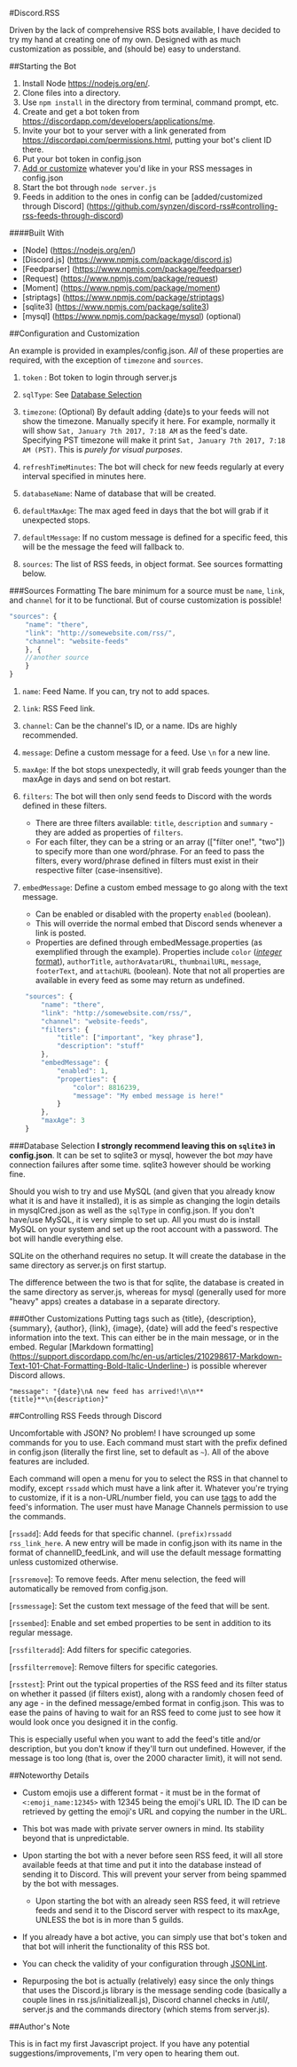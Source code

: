 #Discord.RSS

Driven by the lack of comprehensive RSS bots available, I have decided to try my hand at creating one of my own. Designed with as much customization as possible, and (should be) easy to understand.

##Starting the Bot

1. Install Node https://nodejs.org/en/.
2. Clone files into a directory.
3. Use `npm install` in the directory from terminal, command prompt, etc.
4. Create and get a bot token from https://discordapp.com/developers/applications/me.
5. Invite your bot to your server with a link generated from https://discordapi.com/permissions.html, putting your bot's client ID there.
6. Put your bot token in config.json
7. [Add or customize](https://github.com/synzen/discord-rss#configuration-and-customization) whatever you'd like in your RSS messages in config.json
8. Start the bot through `node server.js`
9. Feeds in addition to the ones in config can be [added/customized through Discord] (https://github.com/synzen/discord-rss#controlling-rss-feeds-through-discord)

####Built With
* [Node] (https://nodejs.org/en/)
* [Discord.js] (https://www.npmjs.com/package/discord.js)
* [Feedparser] (https://www.npmjs.com/package/feedparser)
* [Request] (https://www.npmjs.com/package/request)
* [Moment] (https://www.npmjs.com/package/moment)
* [striptags] (https://www.npmjs.com/package/striptags)
* [sqlite3] (https://www.npmjs.com/package/sqlite3)
* [mysql] (https://www.npmjs.com/package/mysql) (optional)


##Configuration and Customization

An example is provided in examples/config.json. *All* of these properties are required, with the exception of `timezone` and `sources`.

1. `token` : Bot token to login through server.js

2. `sqlType`: See [Database Selection](https://github.com/synzen/discord-rss#database-selection)

3. `timezone`: (Optional) By default adding {date}s to your feeds will not show the timezone. Manually specify it here.
For example, normally it will show `Sat, January 7th 2017, 7:18 AM` as the feed's date. Specifying PST timezone will make it print `Sat, January 7th 2017, 7:18 AM (PST)`. This is *purely for visual purposes*.

4. `refreshTimeMinutes`: The bot will check for new feeds regularly at every interval specified in minutes here.

5. `databaseName`: Name of database that will be created.

6. `defaultMaxAge`: The max aged feed in days that the bot will grab if it unexpected stops.

7. `defaultMessage`: If no custom message is defined for a specific feed, this will be the message the feed will fallback to.

8. `sources`: The list of RSS feeds, in object format. See sources formatting below.

###Sources Formatting
The bare minimum for a source must be `name`, `link`, and `channel` for it to be functional. But of course customization is possible!

```javascript
"sources": {
    "name": "there",
    "link": "http://somewebsite.com/rss/",
    "channel": "website-feeds"
    }, {
    //another source
    }
}
```

1. `name`: Feed Name. If you can, try not to add spaces.

2. `link`: RSS Feed link.

3. `channel`: Can be the channel's ID, or a name. IDs are highly recommended.

4. `message`: Define a custom message for a feed. Use ```\n``` for a new line.

5. `maxAge`: If the bot stops unexpectedly, it will grab feeds younger than the maxAge in days and send on bot restart.

6. `filters`: The bot will then only send feeds to Discord with the words defined in these filters.
   * There are three filters available: `title`, `description` and `summary` - they are added as properties of `filters`.
   * For each filter, they can be a string or an array (["filter one!", "two"]) to specify more than one word/phrase. For an feed to pass the filters, every word/phrase defined in filters must exist in their respective filter (case-insensitive).

7. `embedMessage`: Define a custom embed message to go along with the text message.
   * Can be enabled or disabled with the property `enabled` (boolean).
   * This will override the normal embed that Discord sends whenever a link is posted.
   * Properties are defined through embedMessage.properties (as exemplified through the example). Properties include `color` ([*integer* format](https://www.shodor.org/stella2java/rgbint.html)), `authorTitle`, `authorAvatarURL`, `thumbnailURL`, `message`, `footerText`, and `attachURL` (boolean). Note that not all properties are available in every feed as some may return as undefined.

```javascript
	"sources": {
		"name": "there",
		"link": "http://somewebsite.com/rss/",
		"channel": "website-feeds",
		"filters": {
			"title": ["important", "key phrase"],
			"description": "stuff"
		},
		"embedMessage": {
			"enabled": 1,
			"properties": {
				"color": 8816239,
				"message": "My embed message is here!"
			}
		},
		"maxAge": 3
	}
```

###Database Selection
**I strongly recommend leaving this on `sqlite3` in config.json**. It can be set to sqlite3 or mysql, however the bot *may* have connection failures after some time. sqlite3 however should be working fine.

Should you wish to try and use MySQL (and given that you already know what it is and have it installed), it is as simple as changing the login details in mysqlCred.json as well as the `sqlType` in config.json. If you don't have/use MySQL, it is very simple to set up. All you must do is install MySQL on your system and set up the root account with a password. The bot will handle everything else.

SQLite on the otherhand requires no setup. It will create the database in the same directory as server.js on first startup.

The difference between the two is that for sqlite, the database is created in the same directory as server.js, whereas for mysql (generally used for more "heavy" apps) creates a database in a separate directory.

###Other Customizations
Putting tags such as {title}, {description}, {summary}, {author}, {link}, {image}, {date} will add the feed's respective information into the text. This can either be in the main message, or in the embed. Regular [Markdown formatting] (https://support.discordapp.com/hc/en-us/articles/210298617-Markdown-Text-101-Chat-Formatting-Bold-Italic-Underline-) is possible wherever Discord allows.

`"message": "{date}\nA new feed has arrived!\n\n**{title}**\n{description}"`

##Controlling RSS Feeds through Discord

Uncomfortable with JSON? No problem! I have scrounged up some commands for you to use. Each command must start with the prefix defined in config.json (literally the first line, set to default as `~`). All of the above features are included.

Each command will open a menu for you to select the RSS in that channel to modify, except `rssadd` which must have a link after it. Whatever you're trying to customize, if it is a non-URL/number field, you can use [tags](https://github.com/synzen/discord-rss#other-customizations) to add the feed's information. The user must have Manage Channels permission to use the commands.


[`rssadd`]: Add feeds for that specific channel. `(prefix)rssadd rss_link_here`. A new entry will be made in config.json with its name in the format of channelID_feedLink, and will use the default message formatting unless customized otherwise.

[`rssremove`]: To remove feeds. After menu selection, the feed will automatically be removed from config.json.

[`rssmessage`]: Set the custom text message of the feed that will be sent.

[`rssembed`]: Enable and set embed properties to be sent in addition to its regular message.

[`rssfilteradd`]: Add filters for specific categories.

[`rssfilterremove`]: Remove filters for specific categories.

[`rsstest`]: Print out the typical properties of the RSS feed and its filter status on whether it passed (if filters exist), along with a randomly chosen feed of any age - in the defined message/embed format in config.json. This was to ease the pains of having to wait for an RSS feed to come just to see how it would look once you designed it in the config.

This is especially useful when you want to add the feed's title and/or description, but you don't know if they'll turn out undefined. However, if the message is too long (that is, over the 2000 character limit), it will not send.


##Noteworthy Details

   * Custom emojis use a different format - it must be in the format of `<:emoji_name:12345>` with 12345 being the emoji's URL ID. The ID can be retrieved by getting the emoji's URL and copying the number in the URL.

   * This bot was made with private server owners in mind. Its stability beyond that is unpredictable.

   * Upon starting the bot with a never before seen RSS feed, it will all store available feeds at that time and put it into the database instead of sending it to Discord. This will prevent your server from being spammed by the bot with messages.
      * Upon starting the bot with an already seen RSS feed, it will retrieve feeds and send it to the Discord server with respect to its maxAge, UNLESS the bot is in more than 5 guilds.

   * If you already have a bot active, you can simply use that bot's token and that bot will inherit the functionality of this RSS bot.

   * You can check the validity of your configuration through [JSONLint](http://jsonlint.com/).

   * Repurposing the bot is actually (relatively) easy since the only things that uses the Discord.js library is the message sending code (basically a couple lines in rss.js/initializeall.js), Discord channel checks in /util/, server.js and the commands directory (which stems from server.js).


##Author's Note

This is in fact my first Javascript project. If you have any potential suggestions/improvements, I'm very open to hearing them out.
